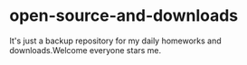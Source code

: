 # open-source-and-downloads
It's just a backup repository for my daily homeworks and downloads.Welcome everyone stars me.
